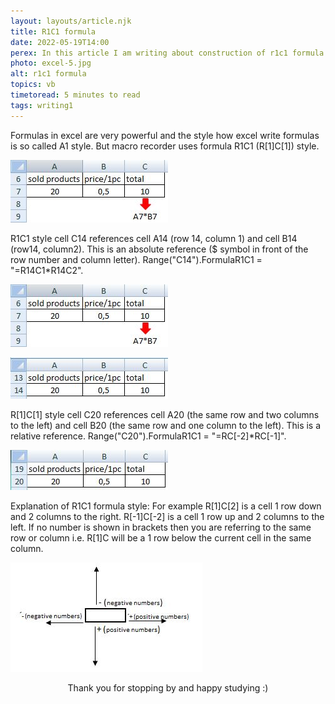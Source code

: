 ```yaml
---
layout: layouts/article.njk
title: R1C1 formula
date: 2022-05-19T14:00
perex: In this article I am writing about construction of r1c1 formula in excel format
photo: excel-5.jpg
alt: r1c1 formula
topics: vb
timetoread: 5 minutes to read
tags: writing1
---
```


Formulas in excel are very powerful and the style how excel write formulas is so called A1 style. But macro recorder uses formula R1C1 (R[1]C[1]) style.

![Excel5](/images/blog/excel-5.jpg)

R1C1 style
cell C14 references cell A14 (row 14, column 1) and cell B14 (row14, column2). This is an absolute reference ($ symbol in front of the row number and column letter). Range("C14").FormulaR1C1 = "=R14C1\*R14C2".

![Excel6](/images/blog/excel-6.jpg)

![Excel7](/images/blog/excel-7.jpg)

R[1]C[1] style
cell C20 references cell A20 (the same row and two columns to the left) and cell B20 (the same row and one column to the left). This is a relative reference. Range("C20").FormulaR1C1 = "=RC[-2]\*RC[-1]".

![Excel8](/images/blog/excel-8.jpg)

Explanation of R1C1 formula style:
For example R[1]C[2] is a cell 1 row down and 2 columns to the right.
R[-1]C[-2] is a cell 1 row up and 2 columns to the left.
If no number is shown in brackets then you are referring to the same row or column i.e. R[1]C will be a 1 row below the current cell in the same column.

![Excel9](/images/blog/excel-9.jpg)

<div style="text-align: center;">
Thank you for stopping by and happy studying :)
</div>
